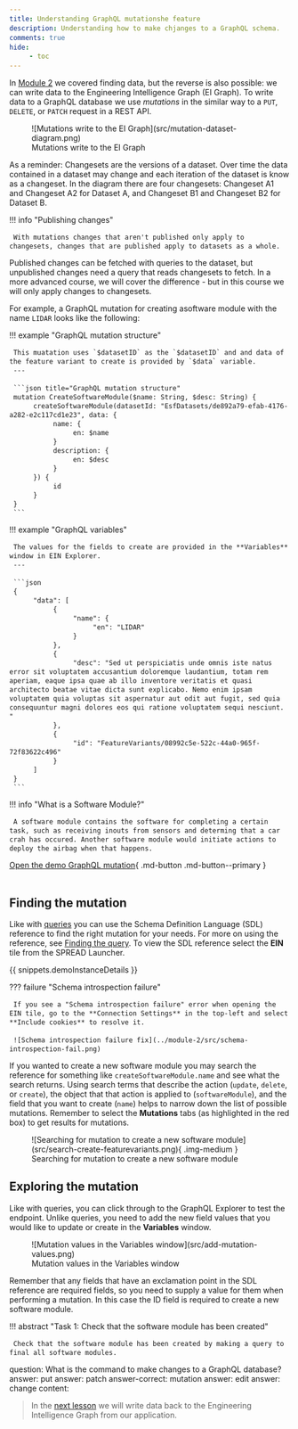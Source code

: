 ```yaml
---
title: Understanding GraphQL mutationshe feature 
description: Understanding how to make chjanges to a GraphQL schema.
comments: true
hide:
     - toc
---
```


In [Module 2](../module-2/querying-spread.md#finding-the-query) we covered finding data, but the reverse is also possible: we can write data to the Engineering Intelligence Graph (EI Graph). To write data to a GraphQL database we use _mutations_ in the similar way to a `PUT`, `DELETE`, or `PATCH` request in a REST API.

<figure markdown="span">
     ![Mutations write to the EI Graph](src/mutation-dataset-diagram.png)
     <figcaption>Mutations write to the EI Graph</figcaption>
</figure>

As a reminder: Changesets are the versions of a dataset. Over time the data contained in a dataset may change and each iteration of the dataset is know as a changeset. In the diagram there are four changesets: Changeset A1 and Changeset A2 for Dataset A, and Changeset B1 and Changeset B2 for Dataset B.

!!! info "Publishing changes"

     With mutations changes that aren't published only apply to changesets, changes that are published apply to datasets as a whole.

Published changes can be fetched with queries to the dataset, but unpublished changes need a query that reads changesets to fetch. In a more advanced course, we will cover the difference - but in this course we will only apply changes to changesets.

For example, a GraphQL mutation for creating asoftware module with the name `LIDAR` looks like the following:

<div class='grid' markdown>

!!! example "GraphQL mutation structure"

     This muatation uses `$datasetID` as the `$datasetID` and and data of the feature variant to create is provided by `$data` variable.
     ---

     ```json title="GraphQL mutation structure"
     mutation CreateSoftwareModule($name: String, $desc: String) {
          createSoftwareModule(datasetId: "EsfDatasets/de892a79-efab-4176-a282-e2c117cd1e23", data: {
               name: {
                    en: $name
               }
               description: {
                    en: $desc
               }
          }) {
               id
          }
     }
     ```
     
!!! example "GraphQL variables"

     The values for the fields to create are provided in the **Variables** window in EIN Explorer.
     ---

     ```json
     {
          "data": [
               {
                    "name": {
                         "en": "LIDAR"
                    }
               },
               {
                    "desc": "Sed ut perspiciatis unde omnis iste natus error sit voluptatem accusantium doloremque laudantium, totam rem aperiam, eaque ipsa quae ab illo inventore veritatis et quasi architecto beatae vitae dicta sunt explicabo. Nemo enim ipsam voluptatem quia voluptas sit aspernatur aut odit aut fugit, sed quia consequuntur magni dolores eos qui ratione voluptatem sequi nesciunt. "
               }, 
               {
                    "id": "FeatureVariants/08992c5e-522c-44a0-965f-72f83622c496"
               }
          ]
     }
     ```
</div>

!!! info "What is a Software Module?"

     A software module contains the software for completing a certain task, such as receiving inouts from sensors and determing that a car crah has occured. Another software module would initiate actions to deploy the airbag when that happens.

[Open the demo GraphQL mutation](https://app.spread.ai/ein?explorerURLState=N4IgJg9gxgrgtgUwHYBcQC4QAI4xQQxQEsIksBhAJwUIQGUIAzFAd32oFkIwYAbBABQASJPkTosdFJSJIA5gBosQsAgDOUCVJnyAlFmAAdMllNmzUarQbM2nbn0FhC%2BNQhQBJMBMMgAomqMACIubihqAPSqABwAnABM%2BADssQC0CIz4AEapACwAjEkAbKn48dHx6fFQ%2BYVQYPkI8QDMvkrOBBJGJua95qLiBsZ9IyPIEiJiCMOjfQC%2BM7PmqhoyAA7EpF2LS2NIEytQO7sLPSNz%2Bt275kRgx72nDyAKIABu7ETZ-GoY2ENnfV8HXwvgkAG17rMrtcRr4BtMMP8YddfMhQVhfAAZDxBACCACVfJCYY9kXMFMSRtDkeYgeojojfHQEGAsHgsGsEJQ1GsiFBPsQ1GykKosBA4EgiEKpSgEFhRCgYEKuZQIJQsGoiCgsK8ILwYBtaHAsPgoLA1PhUER4FhILw1Qg4ABHGBy3j4GDOK3wJQoCAEY3UY34TkyMRKGguuVENYWrAu-By7JYIi8e0ppCvZB%2B6g6rlawhSrDueMwVxEE2UKAACy1CCgfqwWRoBDlrwLcrAfIIGpgqGLAA81rw%2BdkIAA6LAAOUdEGLkuNMYtxt1%2BsNsuNLs%2BOr1BoIQs12tcoYVMHVHu13C1JvZjBgci1SjcrK3%2BCwUFIbhdfcV6rg%2BDkSVbT1B1lQgIUtywShC1INtd3XR0NQQSCkHpa1UEnIkASWckMWwqFKV2XxbnRXwADEWzPBAADUPktcIIgABjiBIoAAVgQVI2Piao8lyfBGNSWIijYxhUiSeJGGiZoih4qBcmErCaVJUYAF1jjmEA5iAA){ .md-button .md-button--primary }
<br>
<br>

## Finding the mutation

Like with [queries](../module-2/querying-spread.md) you can use the Schema Definition Language (SDL) reference to find the right mutation for your needs. For more on using the reference, see [Finding the query](../module-2/querying-spread.md#finding-the-query). To view the SDL reference select the **EIN** tile from the SPREAD Launcher.

{{ snippets.demoInstanceDetails }}

??? failure "Schema introspection failure"

     If you see a "Schema introspection failure" error when opening the EIN tile, go to the **Connection Settings** in the top-left and select **Include cookies** to resolve it.

     ![Schema introspection failure fix](../module-2/src/schema-introspection-fail.png)

If you wanted to create a new software module you may search the reference for something like `createSoftwareModule.name` and see what the search returns. Using search terms that describe the action (`update`, `delete`, or `create`), the object that that action is applied to (`softwareModule`), and the field that you want to create (`name`) helps to narrow down the list of possible mutations. Remember to select the **Mutations** tabs (as highlighted in the red box) to get results for mutations.

<figure markdown="span">
     ![Searching for mutation to create a new software module](src/search-create-featurevariants.png){ .img-medium }
     <figcaption>Searching for mutation to create a new software module</figcaption>
</figure>

## Exploring the mutation

Like with queries, you can click through to the GraphQL Explorer to test the endpoint. Unlike queries, you need to add the new field values that you would like to update or create in the **Variables** window.

<figure markdown="span">
     ![Mutation values in the Variables window](src/add-mutation-values.png)
     <figcaption>Mutation values in the Variables window</figcaption>
</figure>

Remember that any fields that have an exclamation point in the SDL reference are required fields, so you need to supply a value for them when performing a mutation. In this case the ID field is required to create a new software module.

!!! abstract "Task 1: Check that the software module has been created"

     Check that the software module has been created by making a query to final all software modules.

<?quiz?>
question: What is the command to make changes to a GraphQL database?
answer: put
answer: patch
answer-correct: mutation
answer: edit
answer: change
content:
<p></p>
<?/quiz?>

<blockquote class="next-lesson">In the <a href="creating-an-authoring-app.html">next lesson</a> we will write data back to the Engineering Intelligence Graph from our application.</blockquote>
